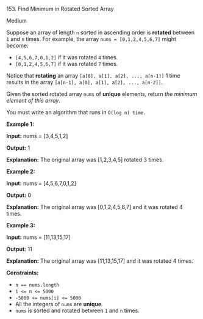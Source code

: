 ﻿153\. Find Minimum in Rotated Sorted Array

Medium

Suppose an array of length `n` sorted in ascending order is **rotated** between `1` and `n` times. For example, the array `nums = [0,1,2,4,5,6,7]` might become:

*   `[4,5,6,7,0,1,2]` if it was rotated `4` times.
*   `[0,1,2,4,5,6,7]` if it was rotated `7` times.

Notice that **rotating** an array `[a[0], a[1], a[2], ..., a[n-1]]` 1 time results in the array `[a[n-1], a[0], a[1], a[2], ..., a[n-2]]`.

Given the sorted rotated array `nums` of **unique** elements, return _the minimum element of this array_.

You must write an algorithm that runs in `O(log n) time.`

**Example 1:**

**Input:** nums = \[3,4,5,1,2\]

**Output:** 1

**Explanation:** The original array was \[1,2,3,4,5\] rotated 3 times. 

**Example 2:**

**Input:** nums = \[4,5,6,7,0,1,2\]

**Output:** 0

**Explanation:** The original array was \[0,1,2,4,5,6,7\] and it was rotated 4 times. 

**Example 3:**

**Input:** nums = \[11,13,15,17\]

**Output:** 11

**Explanation:** The original array was \[11,13,15,17\] and it was rotated 4 times. 

**Constraints:**

*   `n == nums.length`
*   `1 <= n <= 5000`
*   `-5000 <= nums[i] <= 5000`
*   All the integers of `nums` are **unique**.
*   `nums` is sorted and rotated between `1` and `n` times.